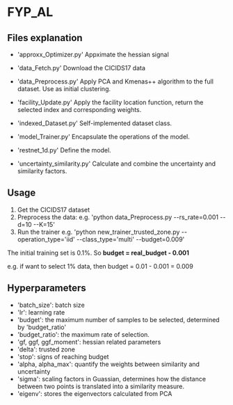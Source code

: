 # FYP_AL

## Files explanation 
- 'approxx_Optimizer.py'
Appximate the hessian signal

- 'data_Fetch.py'
Download the CICIDS17 data

- 'data_Preprocess.py'
Apply PCA and Kmenas++ algorithm to the full dataset. Use as initial clustering.

- 'facility_Update.py'
Apply the facility location function, return the selected index and corresponding weights.

- 'indexed_Dataset.py'
Self-implemented dataset class.

- 'model_Trainer.py'
Encapsulate the operations of the model.

- 'restnet_1d.py'
Define the model. 

- 'uncertainty_similarity.py'
Calculate and combine the uncertainty and similarity factors. 

## Usage
1. Get the CICIDS17 dataset
2. Preprocess the data: 
e.g. 'python data_Preprocess.py --rs_rate=0.001 --d=10 --K=15'
3. Run the trainer
e.g. 'python new_trainer_trusted_zone.py --operation_type='iid' --class_type='multi' --budget=0.009'

The initial training set is 0.1%. So **budget = real_budget - 0.001**

e.g. if want to select 1% data, then budget = 0.01 - 0.001 = 0.009


## Hyperparameters
- 'batch_size': batch size
- 'lr': learning rate
- 'budget': the maximum number of samples to be selected, determined by 'budget_ratio'
- 'budget_ratio': the maximum rate of selection. 
- 'gf, ggf, ggf_moment': hessian related parameters
- 'delta': trusted zone
- 'stop': signs of reaching budget
- 'alpha, alpha_max': quantify the weights between similarity and uncertainty
- 'sigma': scaling factors in Guassian, determines how the distance between two points is translated into a similarity measure.
- 'eigenv': stores the eigenvectors calculated from PCA